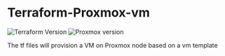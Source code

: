 # Terraform-Proxmox-vm 

![Terraform Version](https://img.shields.io/badge/Terraform-0.12.26-brightgreen.svg) ![Proxmox version](https://img.shields.io/badge/Proxmox-6.1-brightgreen.svg)

The tf files will provision a VM on Proxmox node based on a vm template
